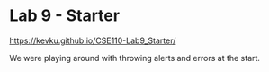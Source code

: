 # Lab 9 - Starter

https://kevku.github.io/CSE110-Lab9_Starter/

We were playing around with throwing alerts and errors at the start.
